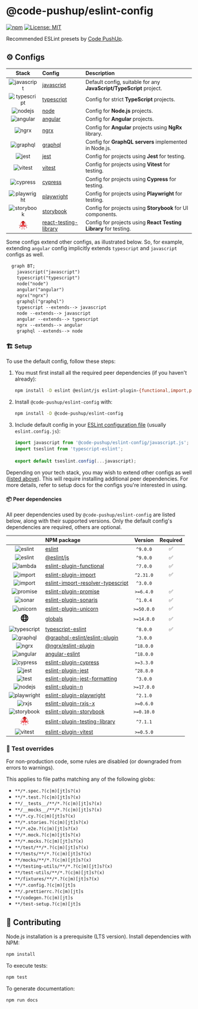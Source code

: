 # @code-pushup/eslint-config

[![npm](https://img.shields.io/npm/v/%40code-pushup%2Feslint-config.svg)](https://www.npmjs.com/package/@code-pushup/eslint-config)
[![License: MIT](https://img.shields.io/badge/License-MIT-yellow.svg)](https://opensource.org/licenses/MIT)

Recommended ESLint presets by [Code PushUp](https://github.com/code-pushup/cli/tree/main/packages/cli).

<!-- begin autogenerated -->

## ⚙️ Configs

|                           Stack                            | Config                                                   | Description                                                         |
| :--------------------------------------------------------: | :------------------------------------------------------- | :------------------------------------------------------------------ |
|    ![javascript](./docs/icons/material/javascript.png)     | [javascript](./docs/javascript.md)                       | Default config, suitable for any **JavaScript/TypeScript** project. |
|    ![typescript](./docs/icons/material/typescript.png)     | [typescript](./docs/typescript.md)                       | Config for strict **TypeScript** projects.                          |
|        ![nodejs](./docs/icons/material/nodejs.png)         | [node](./docs/node.md)                                   | Config for **Node.js** projects.                                    |
|       ![angular](./docs/icons/material/angular.png)        | [angular](./docs/angular.md)                             | Config for **Angular** projects.                                    |
|            ![ngrx](./docs/icons/other/ngrx.png)            | [ngrx](./docs/ngrx.md)                                   | Config for **Angular** projects using **NgRx** library.             |
|       ![graphql](./docs/icons/material/graphql.png)        | [graphql](./docs/graphql.md)                             | Config for **GraphQL servers** implemented in Node.js.              |
|          ![jest](./docs/icons/material/jest.png)           | [jest](./docs/jest.md)                                   | Config for projects using **Jest** for testing.                     |
|        ![vitest](./docs/icons/material/vitest.png)         | [vitest](./docs/vitest.md)                               | Config for projects using **Vitest** for testing.                   |
|       ![cypress](./docs/icons/material/cypress.png)        | [cypress](./docs/cypress.md)                             | Config for projects using **Cypress** for testing.                  |
|    ![playwright](./docs/icons/material/playwright.png)     | [playwright](./docs/playwright.md)                       | Config for projects using **Playwright** for testing.               |
|     ![storybook](./docs/icons/material/storybook.png)      | [storybook](./docs/storybook.md)                         | Config for projects using **Storybook** for UI components.          |
| ![testing-library](./docs/icons/other/testing-library.png) | [react-testing-library](./docs/react-testing-library.md) | Config for projects using **React Testing Library** for testing.    |

Some configs extend other configs, as illustrated below. So, for example, extending `angular` config implicitly extends `typescript` and `javascript` configs as well.

```mermaid
  graph BT;
    javascript("javascript")
    typescript("typescript")
    node("node")
    angular("angular")
    ngrx("ngrx")
    graphql("graphql")
    typescript --extends--> javascript
    node --extends--> javascript
    angular --extends--> typescript
    ngrx --extends--> angular
    graphql --extends--> node
```

### 🏗️ Setup

To use the default config, follow these steps:

1. You must first install all the required peer dependencies (if you haven't already):

   ```sh
   npm install -D eslint @eslint/js eslint-plugin-{functional,import,promise,sonarjs,unicorn} globals typescript-eslint
   ```

2. Install `@code-pushup/eslint-config` with:

   ```sh
   npm install -D @code-pushup/eslint-config
   ```

3. Include default config in your [ESLint configuration file](https://eslint.org/docs/latest/use/configure/configuration-files) (usually `eslint.config.js`):

   ```js
   import javascript from '@code-pushup/eslint-config/javascript.js';
   import tseslint from 'typescript-eslint';
   
   export default tseslint.config(...javascript);
   ```

Depending on your tech stack, you may wish to extend other configs as well ([listed above](#⚙️-configs)). This will require installing additional peer dependencies. For more details, refer to setup docs for the configs you're interested in using.

#### 📦 Peer dependencies

All peer dependencies used by `@code-pushup/eslint-config` are listed below, along with their supported versions. Only the default config's dependencies are required, others are optional.

|                                                            | NPM package                                                                                          |  Version   | Required |
| :--------------------------------------------------------: | :--------------------------------------------------------------------------------------------------- | :--------: | :------: |
|        ![eslint](./docs/icons/material/eslint.png)         | [eslint](https://www.npmjs.com/package/eslint)                                                       |  `^9.0.0`  |    ✅     |
|        ![eslint](./docs/icons/material/eslint.png)         | [@eslint/js](https://www.npmjs.com/package/@eslint/js)                                               |  `^9.0.0`  |    ✅     |
|         ![lambda](./docs/icons/icons8/lambda.png)          | [eslint-plugin-functional](https://www.npmjs.com/package/eslint-plugin-functional)                   |  `^7.0.0`  |    ✅     |
|         ![import](./docs/icons/icons8/import.png)          | [eslint-plugin-import](https://www.npmjs.com/package/eslint-plugin-import)                           | `^2.31.0`  |    ✅     |
|         ![import](./docs/icons/icons8/import.png)          | [eslint-import-resolver-typescript](https://www.npmjs.com/package/eslint-import-resolver-typescript) |  `^3.0.0`  |          |
|        ![promise](./docs/icons/icons8/promise.png)         | [eslint-plugin-promise](https://www.npmjs.com/package/eslint-plugin-promise)                         | `>=6.4.0`  |    ✅     |
|           ![sonar](./docs/icons/other/sonar.png)           | [eslint-plugin-sonarjs](https://www.npmjs.com/package/eslint-plugin-sonarjs)                         |  `^1.0.4`  |    ✅     |
|        ![unicorn](./docs/icons/icons8/unicorn.png)         | [eslint-plugin-unicorn](https://www.npmjs.com/package/eslint-plugin-unicorn)                         | `>=50.0.0` |    ✅     |
|         ![global](./docs/icons/icons8/global.png)          | [globals](https://www.npmjs.com/package/globals)                                                     | `>=14.0.0` |    ✅     |
|    ![typescript](./docs/icons/material/typescript.png)     | [typescript-eslint](https://www.npmjs.com/package/typescript-eslint)                                 |  `^8.0.0`  |    ✅     |
|       ![graphql](./docs/icons/material/graphql.png)        | [@graphql-eslint/eslint-plugin](https://www.npmjs.com/package/@graphql-eslint/eslint-plugin)         |  `^3.0.0`  |          |
|            ![ngrx](./docs/icons/other/ngrx.png)            | [@ngrx/eslint-plugin](https://www.npmjs.com/package/@ngrx/eslint-plugin)                             | `^18.0.0`  |          |
|       ![angular](./docs/icons/material/angular.png)        | [angular-eslint](https://www.npmjs.com/package/angular-eslint)                                       | `^18.0.0`  |          |
|       ![cypress](./docs/icons/material/cypress.png)        | [eslint-plugin-cypress](https://www.npmjs.com/package/eslint-plugin-cypress)                         | `>=3.3.0`  |          |
|          ![jest](./docs/icons/material/jest.png)           | [eslint-plugin-jest](https://www.npmjs.com/package/eslint-plugin-jest)                               | `^28.8.0`  |          |
|           ![test](./docs/icons/icons8/test.png)            | [eslint-plugin-jest-formatting](https://www.npmjs.com/package/eslint-plugin-jest-formatting)         |  `^3.0.0`  |          |
|        ![nodejs](./docs/icons/material/nodejs.png)         | [eslint-plugin-n](https://www.npmjs.com/package/eslint-plugin-n)                                     | `>=17.0.0` |          |
|    ![playwright](./docs/icons/material/playwright.png)     | [eslint-plugin-playwright](https://www.npmjs.com/package/eslint-plugin-playwright)                   |  `^2.1.0`  |          |
|            ![rxjs](./docs/icons/other/rxjs.png)            | [eslint-plugin-rxjs-x](https://www.npmjs.com/package/eslint-plugin-rxjs-x)                           | `>=0.6.0`  |          |
|     ![storybook](./docs/icons/material/storybook.png)      | [eslint-plugin-storybook](https://www.npmjs.com/package/eslint-plugin-storybook)                     | `>=0.10.0` |          |
| ![testing-library](./docs/icons/other/testing-library.png) | [eslint-plugin-testing-library](https://www.npmjs.com/package/eslint-plugin-testing-library)         |  `^7.1.1`  |          |
|        ![vitest](./docs/icons/material/vitest.png)         | [eslint-plugin-vitest](https://www.npmjs.com/package/eslint-plugin-vitest)                           | `>=0.5.0`  |          |

### 🧪 Test overrides

For non-production code, some rules are disabled (or downgraded from errors to warnings).

This applies to file paths matching any of the following globs:

- `**/*.spec.?(c|m)[jt]s?(x)`
- `**/*.test.?(c|m)[jt]s?(x)`
- `**/__tests__/**/*.?(c|m)[jt]s?(x)`
- `**/__mocks__/**/*.?(c|m)[jt]s?(x)`
- `**/*.cy.?(c|m)[jt]s?(x)`
- `**/*.stories.?(c|m)[jt]s?(x)`
- `**/*.e2e.?(c|m)[jt]s?(x)`
- `**/*.mock.?(c|m)[jt]s?(x)`
- `**/*.mocks.?(c|m)[jt]s?(x)`
- `**/test/**/*.?(c|m)[jt]s?(x)`
- `**/tests/**/*.?(c|m)[jt]s?(x)`
- `**/mocks/**/*.?(c|m)[jt]s?(x)`
- `**/testing-utils/**/*.?(c|m)[jt]s?(x)`
- `**/test-utils/**/*.?(c|m)[jt]s?(x)`
- `**/fixtures/**/*.?(c|m)[jt]s?(x)`
- `**/*.config.?(c|m)[jt]s`
- `**/.prettierrc.?(c|m)[jt]s`
- `**/codegen.?(c|m)[jt]s`
- `**/test-setup.?(c|m)[jt]s`

<!-- end autogenerated -->

## 🫴 Contributing

Node.js installation is a prerequisite (LTS version). Install dependencies with NPM:

```sh
npm install
```

To execute tests:

```sh
npm test
```

To generate documentation:

```sh
npm run docs
```
